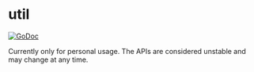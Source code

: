 # util
[![GoDoc](http://img.shields.io/badge/godoc-reference-5272B4.svg)](https://godoc.org/ekyu.moe/util)

Currently only for personal usage. The APIs are considered unstable and may change at any time.
